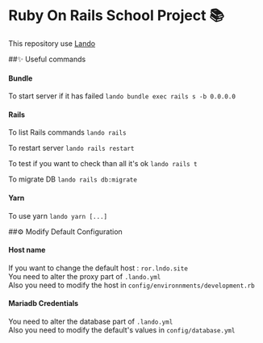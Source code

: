 # Ruby On Rails School Project 📚

This repository use [Lando](https://docs.lando.dev/)

##✨ Useful commands 

#### Bundle
To start server if it has failed
`lando bundle exec rails s -b 0.0.0.0`

#### Rails
To list Rails commands
`lando rails`

To restart server
`lando rails restart`

To test if you want to check than all it's ok
`lando rails t`

To migrate DB
`lando rails db:migrate`

#### Yarn
To use yarn
`lando yarn [...]`

##⚙️ Modify Default Configuration

#### Host name
If you want to change the default host : `ror.lndo.site` <br>
You need to alter the proxy part of `.lando.yml` <br>
Also you need to modify the host in `config/environnments/development.rb`

#### Mariadb Credentials
You need to alter the database part of `.lando.yml` <br>
Also you need to modify the default's values in `config/database.yml` <br>